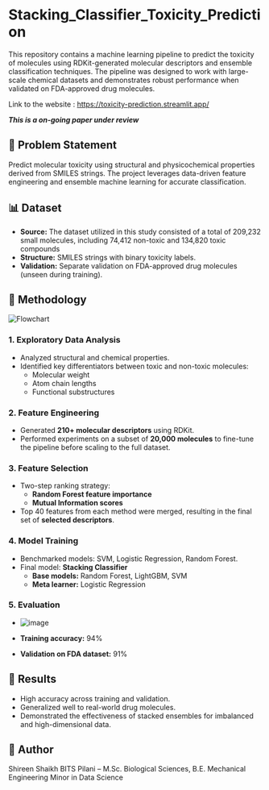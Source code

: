 # Stacking_Classifier_Toxicity_Prediction

This repository contains a machine learning pipeline to predict the toxicity of molecules using RDKit-generated molecular descriptors and ensemble classification techniques. The pipeline was designed to work with large-scale chemical datasets and demonstrates robust performance when validated on FDA-approved drug molecules.

Link to the website : https://toxicity-prediction.streamlit.app/

***This is a on-going paper under review***

## 📌 Problem Statement

Predict molecular toxicity using structural and physicochemical properties derived from SMILES strings. The project leverages data-driven feature engineering and ensemble machine learning for accurate classification.


## 📊 Dataset

- **Source:** The dataset utilized in this study consisted of a total of 209,232 small molecules, including 74,412 non-toxic and 134,820 toxic compounds
- **Structure:** SMILES strings with binary toxicity labels.
- **Validation:** Separate validation on FDA-approved drug molecules (unseen during training).


## 🧪 Methodology

![Flowchart](https://github.com/user-attachments/assets/7df91d38-e782-4716-a5a0-317f8318ee17)


### 1. Exploratory Data Analysis
- Analyzed structural and chemical properties.
- Identified key differentiators between toxic and non-toxic molecules:
  - Molecular weight
  - Atom chain lengths
  - Functional substructures

### 2. Feature Engineering
- Generated **210+ molecular descriptors** using RDKit.
- Performed experiments on a subset of **20,000 molecules** to fine-tune the pipeline before scaling to the full dataset.

### 3. Feature Selection
- Two-step ranking strategy:
  - **Random Forest feature importance**
  - **Mutual Information scores**
- Top 40 features from each method were merged, resulting in the final set of **selected descriptors**.

### 4. Model Training
- Benchmarked models: SVM, Logistic Regression, Random Forest.
- Final model: **Stacking Classifier**
  - **Base models:** Random Forest, LightGBM, SVM
  - **Meta learner:** Logistic Regression

### 5. Evaluation

- ![image](https://github.com/user-attachments/assets/282d94d4-12b9-4119-b41d-67d84afc29f1)

- **Training accuracy:** 94%
- **Validation on FDA dataset:** 91%



## 🚀 Results

- High accuracy across training and validation.
- Generalized well to real-world drug molecules.
- Demonstrated the effectiveness of stacked ensembles for imbalanced and high-dimensional data.



## 👤 Author
Shireen Shaikh
BITS Pilani – M.Sc. Biological Sciences, B.E. Mechanical Engineering
Minor in Data Science


